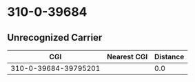 # 310-0-39684
## Unrecognized Carrier


| CGI | Nearest CGI | Distance |
|-----|-------------|----------|
| 310-0-39684-39795201 |  | 0.0 |
